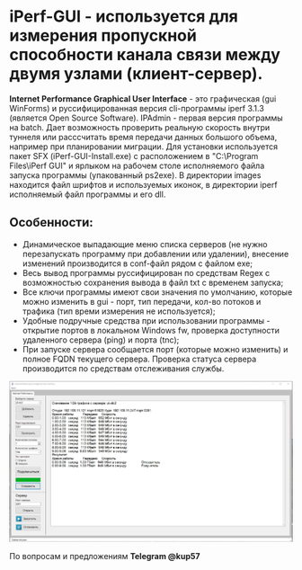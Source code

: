 # iPerf-GUI - используется для измерения пропускной способности канала связи между двумя узлами (клиент-сервер).
**Internet Performance Graphical User Interface** - это графическая (gui WinForms) и руссифицированная версия cli-программы iperf 3.1.3 (является Open Source Software). IPAdmin - первая версия программы на batch. Дает возможность проверить реальную скорость внутри туннеля или расссчитать время передачи данных большого объема, например при планировании миграции. Для установки используется пакет SFX (iPerf-GUI-Install.exe) с расположением в "C:\Program Files\iPerf GUI\" и ярлыком на рабочем столе исполняемого файла запуска программы (упакованный ps2exe). В директории images находится файл шрифтов и используемых иконок, в директории iperf исполняемый файл программы и его dll. 

## Особенности:
* Динамическое выпадающие меню списка серверов (не нужно перезапускать программу при добавлении или удалении), внесение изменений производится в conf-файл рядом с файлом exe;
* Весь вывод программы руссифицирован по средствам Regex с возможностью сохранения вывода в файл txt с временем запуска;
* Все ключи программы имеют свои значения по умолчанию, которые можно изменить в gui - порт, тип передачи, кол-во потоков и трафика (тип времи измерения не используется);
* Удобные подручные средства при использовании программы - открытие портов в локальном Windows fw, проверка доступности удаленного сервера (ping) и порта (tnc);
* При запуске сервера сообщается порт (которые можно изменить) и полное FQDN текущего сервера. Проверка статуса сервера производится по средствам отслеживания службы.

![Image alt](https://github.com/Lifailon/iperf-gui/blob/rsa/Interface.jpg)

По вопросам и предложениям **Telegram @kup57**

